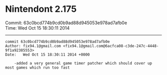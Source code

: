 # Nintendont 2.175
Commit: 63c0bcd774b9cd0b9ad88d945053e978ad7afb0e  
Time: Wed Oct 15 18:30:11 2014   

-----

```
commit 63c0bcd774b9cd0b9ad88d945053e978ad7afb0e
Author: fix94.1@gmail.com <fix94.1@gmail.com@6acfca08-c3de-247c-4448-9f1a92385553>
Date:   Wed Oct 15 18:30:11 2014 +0000

    -added a very general game timer patcher which should cover up most games which run too fast
```
